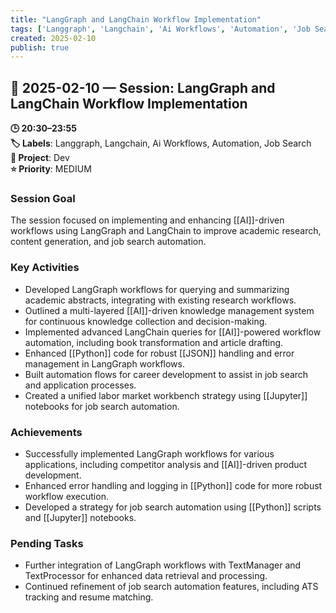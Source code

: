 ```yaml
---
title: "LangGraph and LangChain Workflow Implementation"
tags: ['Langgraph', 'Langchain', 'Ai Workflows', 'Automation', 'Job Search']
created: 2025-02-10
publish: true
---
```


## 📅 2025-02-10 — Session: LangGraph and LangChain Workflow Implementation

**🕒 20:30–23:55**  
**🏷️ Labels**: Langgraph, Langchain, Ai Workflows, Automation, Job Search  
**📂 Project**: Dev  
**⭐ Priority**: MEDIUM  


### Session Goal
The session focused on implementing and enhancing [[AI]]-driven workflows using LangGraph and LangChain to improve academic research, content generation, and job search automation.

### Key Activities
- Developed LangGraph workflows for querying and summarizing academic abstracts, integrating with existing research workflows.
- Outlined a multi-layered [[AI]]-driven knowledge management system for continuous knowledge collection and decision-making.
- Implemented advanced LangChain queries for [[AI]]-powered workflow automation, including book transformation and article drafting.
- Enhanced [[Python]] code for robust [[JSON]] handling and error management in LangGraph workflows.
- Built automation flows for career development to assist in job search and application processes.
- Created a unified labor market workbench strategy using [[Jupyter]] notebooks for job search automation.

### Achievements
- Successfully implemented LangGraph workflows for various applications, including competitor analysis and [[AI]]-driven product development.
- Enhanced error handling and logging in [[Python]] code for more robust workflow execution.
- Developed a strategy for job search automation using [[Python]] scripts and [[Jupyter]] notebooks.

### Pending Tasks
- Further integration of LangGraph workflows with TextManager and TextProcessor for enhanced data retrieval and processing.
- Continued refinement of job search automation features, including ATS tracking and resume matching.
